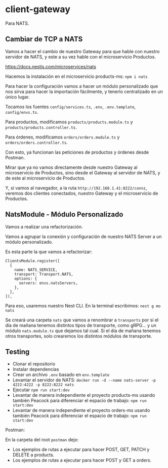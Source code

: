 # client-gateway

Para NATS.

## Cambiar de TCP a NATS

Vamos a hacer el cambio de nuestro Gateway para que hable con nuestro servidor de NATS, y este a su vez hable con el microservicio Productos.

https://docs.nestjs.com/microservices/nats

Hacemos la instalación en el microservicio products-ms: `npm i nats`

Para hacer la configuración vamos a hacer un módulo personalizado que nos sirva para hacer la importación fácilmente, y tenerlo centralizado en un único lugar.

Tocamos los fuentes `config/services.ts`, `.env`, `.env.template`, `config/envs.ts`.

Para productos, modificamos `products/products.module.ts` y `products/products.controller.ts`.

Para órdenes, modificamos `orders/orders.module.ts` y `orders/orders.controller.ts`.

Con esto, ya funcionan las peticiones de productos y órdenes desde Postman.

Mirar que ya no vamos directamente desde nuestro Gateway al microservicio de Productos, sino desde el Gateway al servidor de NATS, y de este al microservicio de Productos.

Y, si vamos al navegador, a la ruta `http://192.168.1.41:8222/connz`, veremos dos clientes conectados, nuestro Gateway y el microservicio de Productos.

## NatsModule - Módulo Personalizado

Vamos a realizar una refactorización.

Vamos a agrupar la conexión y configuración de nuestro NATS Server a un módulo personalizado.

Es esta parte la que vamos a refactorizar:

```
ClientsModule.register([
  {
    name: NATS_SERVICE,
    transport: Transport.NATS,
    options: {
      servers: envs.natsServers,
    },
  },
]),
```

Para eso, usaremos nuestro Nest CLI. En la terminal escribimos: `nest g mo nats`

Se creará una carpeta `nats` que vamos a renombrar a `transports` por si el día de mañana tenemos distintos tipos de transporte, como gRPG... y un módulo `nats.module.ts` que dejamos tal cual. Si el día de mañana tenemos otros transportes, solo crearemos los distintos módulos de transporte.

## Testing

- Clonar el repositorio
- Instalar dependencias
- Crear un archivo `.env` basado en `env.template`
- Levantar el servidor de NATS: `docker run -d --name nats-server -p 4222:4222 -p 8222:8222 nats`
- Ejecutar `npm run start:dev`
- Levantar de manera independiente el proyecto products-ms usando también Peacock para diferenciar el espacio de trabajo: `npm run start:dev`
- Levantar de manera independiente el proyecto orders-ms usando también Peacock para diferenciar el espacio de trabajo: `npm run start:dev`

Postman:

En la carpeta del root `postman` dejo:

- Los ejemplos de rutas a ejecutar para hacer POST, GET, PATCH y DELETE a products.
- Los ejemplos de rutas a ejecutar para hacer POST y GET a orders.
